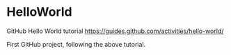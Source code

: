 # HelloWorld
GitHub Hello World tutorial https://guides.github.com/activities/hello-world/

First GitHub project, following the above tutorial.
